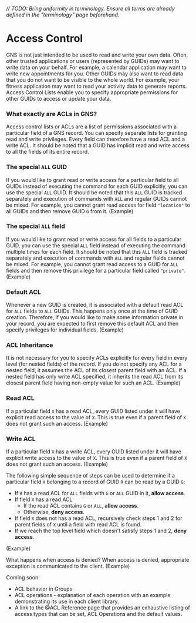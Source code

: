 _// TODO: Bring uniformity in terminology. Ensure all terms are already defined in the "terminology" page beforehand._

Access Control
==============

GNS is not just intended to be used to read and write your own data. Often, other trusted applications or users (represented by GUIDs) may want to write data on your behalf. For example, a calendar application may want to write new appointments for you. Other GUIDs may also want to read data that you do not want to be visible to the whole world. For example, your fitness application may want to read your activity data to generate reports. Access Control Lists enable you to specify appropriate permissions for other GUIDs to access or update your data.

### What exactly are ACLs in GNS? ###

Access control lists or ACLs are a list of permissions associated with a particular field of a GNS record. You can specify separate lists for granting read and write privileges. Every field can therefore have a read ACL and a write ACL. It should be noted that a GUID has implicit read and write access to all the fields of its entire record.

### The special `ALL` GUID ###

If you would like to grant read or write access for a particular field to all GUIDs instead of executing the command for each GUID explicitly, you can use the special `ALL` GUID. It should be noted that this `ALL` GUID is tracked separately and execution of commands with `ALL` and regular GUIDs cannot be mixed. For example, you cannot grant read access for field `"location"` to all GUIDs and then remove GUID `G` from it.
(Example)

### The special `ALL` field ###

If you would like to grant read or write access for all fields to a particular GUID, you can use the special `ALL` field instead of executing the command multiple times for each field. It should be noted that this `ALL` field is tracked separately and execution of commands with `ALL` and regular fields cannot be mixed. For example, you cannot grant read access to a GUID for `ALL` fields and then remove this privilege for a particular field called `"private"`.
(Example)

### Default ACL ###
Whenever a new GUID is created, it is associated with a default read ACL for `ALL` fields to `ALL` GUIDs. This happens only once at the time of GUID creation. Therefore, if you would like to make some information private in your record, you are expected to first remove this default ACL and then specify privileges for individual fields.
(Example)

### ACL Inheritance ###

It is not necessary for you to specify ACLs explicitly for every field in every level (for nested fields) of the record. If you do not specify any ACL for a nested field, it assumes the ACL of its closest parent field with an ACL. If a nested field has only write ACL specified, it inherits the read ACL from its closest parent field having non-empty value for such an ACL.
(Example)

### Read ACL ###
If a particular field `X` has a read ACL, every GUID listed under it will have explicit read access to the value of `X`. This is true even if a parent field of `X` does not grant such an access.
(Example)

### Write ACL ###
If a particular field `X` has a write ACL, every GUID listed under it will have explicit write access to the value of `X`. This is true even if a parent field of `X` does not grant such an access.
(Example)

The following simple sequence of steps can be used to determine if a particular field `X` belonging to a record of GUID `R` can be read by a GUID `G`:

- If `R` has a read ACL for `ALL` fields with `G` or `ALL` GUID in it, **allow access**.
- If field `X` has a read ACL
    - If the read ACL contains `G` or `ALL`, **allow access**.
    - Otherwise, **deny access**.
- If field `X` does not has a read ACL, recursively check steps 1 and 2 for parent fields of `X` until a field with read ACL is found.
- If we reach the top level field which doesn't satisfy steps 1 and 2, **deny access**.

(Example)

What happens when access is denied?
When access is denied, appropriate exception is communicated to the client.
(Example)

Coming soon:
- ACL behavior in Groups
- ACL operations - explanation of each operation with an example demonstrating its use in each client library.
- A link to the @ACL Reference page that provides an exhaustive listing of access types that can be set, ACL Operations and the default values.
